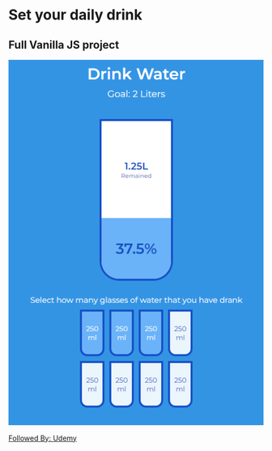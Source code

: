 # Set your daily drink

## Full Vanilla JS project

![demo](demo.png)

[Followed By: Udemy](https://www.udemy.com)
